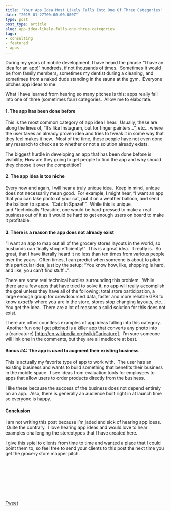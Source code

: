 ```yaml
---
title: 'Your App Idea Most Likely Falls Into One Of Three Categories'
date: "2015-01-27T00:00:00.000Z"
type: post 
post_type: article
slug: app-idea-likely-falls-one-three-categories
tags: 
- consulting
- featured
- apps
---
```

During my years of mobile development, I have heard the phrase “I have an idea for an app!” hundreds, if not thousands of times.  Sometimes it would be from family members, sometimes my dentist during a cleaning, and sometimes from a naked dude standing in the sauna at the gym.  Everyone pitches app ideas to me.

What I have learned from hearing so many pitches is this: apps really fall into one of three (sometimes four) categories.  Allow me to elaborate.

#### 1. The app has been done before

This is the most common category of app idea I hear.  Usually, these are along the lines of, “It’s like Instagram, but for finger painters…”, etc… where the user takes an already proven idea and tries to tweak it in some way that they feel makes it new.  Most of the time, these people have not even done any research to check as to whether or not a solution already exists.

The biggest hurdle in developing an app that has been done before is visibility; How are they going to get people to find the app and why should they choose it over the competition?

#### 2. The app idea is too niche

Every now and again, I will hear a truly unique idea.  Keep in mind, unique does not necessarily mean good.  For example, I might hear, “I want an app that you can take photo of your cat, put it on a weather balloon, and send the balloon to space.  &#8216;Catz In Spaze!&#8217;”.  While this is unique, and *technically *feasible, one would be hard-pressed to make a real business out of it as it would be hard to get enough users on board to make it profitable.

#### 3. There is a reason the app does not already exist

“I want an app to map out all of the grocery stores layouts in the world, so husbands can finally shop efficiently!”  This is a great idea.  It really is.  So great, that I have literally heard it no less than ten times from various people over the years.  Often times, I can predict when someone is about to pitch this particular idea, just by the setup: “You know how, like, shopping is hard, and like, you can’t find stuff…”.

There are some real technical hurdles surrounding this problem.  While there are a few apps that have tried to solve it, no app will really accomplish the goal unless they have all of the following: total store participation, a large enough group for crowdsourced data, faster and more reliable GPS to know *exactly* where you are in the store, stores stop changing layouts, etc… You get the idea.  There are a lot of reasons a solid solution for this does not exist.

There are other countless examples of app ideas falling into this category.  Another fun one I get pitched is a killer app that converts any photo into a (caricature) [http://en.wikipedia.org/wiki/Caricature].  I’m sure someone will link one in the comments, but they are all mediocre at best.

#### Bonus #4: The app is used to augment their existing business

This is actually my favorite type of app to work with.  The user has an existing business and wants to build something that benefits their business in the mobile space.  I see ideas from evaluation tools for employees to apps that allow users to order products directly from the business.

I like these because the success of the business does not depend entirely on an app.  Also, there is generally an audience built right in at launch time so everyone is happy.

#### Conclusion

I am not writing this post because I’m jaded and sick of hearing app ideas.  Quite the contrary.  I love hearing app ideas and would love to hear examples challenging the stereotypes that I have created here.

I give this spiel to clients from time to time and wanted a place that I could point them to, so feel free to send your clients to this post the next time you get the grocery store mapper pitch.

&nbsp;

&nbsp;

&nbsp;

&nbsp;

<div style="">
  <a href="http://twitter.com/share" class="twitter-share-button" data-count="horizontal" data-text="Your App Idea Most Likely Falls Into One Of Three Categories" data-url="http://brandontreb.com/app-idea-likely-falls-one-three-categories"  data-via="brandontreb" data-related="brandontreb:">Tweet</a>
</div>
